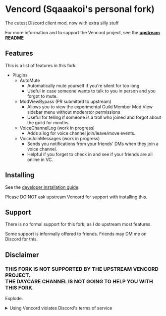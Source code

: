 # Vencord (Sqaaakoi's personal fork)

The cutest Discord client mod, now with extra silly stuff

For more information and to support the Vencord project, see the **[upstream README](https://github.com/Vendicated/Vencord/blob/main/README.md)**

## Features

This is a list of features in this fork.

-   Plugins
    -   AutoMute
        -   Automatically mute yourself if you're silent for too long
        -   Useful in case someone wants to talk to you in person and you forgot to mute.
    -   ModViewBypass (PR submitted to upstream)
        -   Allows you to view the experimental Guild Member Mod View sidebar menu without moderator permissions
        -   Useful for telling if someone is a troll who joined and forgot about the guild for months.
    -   VoiceChannelLog (work in progress)
        -   Adds a log for voice channel join/leave/move events.
    -   VoiceJoinMessages (work in progress)
        -   Sends you notifications from your friends' DMs when they join a voice channel.
        -   Helpful if you forget to check in and see if your friends are all online in VC.


## Installing

See the [developer installation guide](./docs/1_INSTALLING.md).

Please DO NOT ask upstream Vencord for support with installing this.

## Support

There is no formal support for this fork, as I do upstream most features.

Some support is informally offered to friends. Friends may DM me on Discord for this.

## Disclaimer

### THIS FORK IS NOT SUPPORTED BY THE UPSTREAM VENCORD PROJECT.<br>THE DAYCARE CHANNEL IS NOT GOING TO HELP YOU WITH THIS FORK.

Explode.

<details>
<summary>Using Vencord violates Discord's terms of service</summary>

Client modifications are against Discord’s Terms of Service.

However, Discord is pretty indifferent about them and there are no known cases of users getting banned for using client mods! So you should generally be fine as long as you don’t use any plugins that implement abusive behaviour. But no worries, all inbuilt plugins are safe to use!

Regardless, if your account is very important to you and it getting disabled would be a disaster for you, you should probably not use any client mods (not exclusive to Vencord), just to be safe

Additionally, make sure not to post screenshots with Vencord in a server where you might get banned for it

</details>
